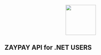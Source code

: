 <p align="center">

<img style="width: 100px;" src="http://zaypay.com/images/v2/logo.png"/>

</p>

ZAYPAY API for .NET USERS
------------------------------
